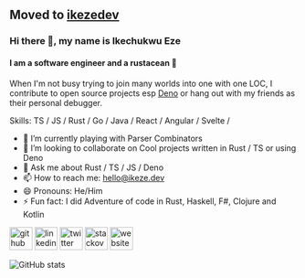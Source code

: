 ## Moved to [ikezedev](https://github.com/ikezedev)
### Hi there 👋, my name is Ikechukwu Eze
#### I am a software engineer and a rustacean 🦀

When I'm not busy trying to join many worlds into one with one LOC, I contribute to open source projects esp [Deno](https://github.com/denoland) or hang out with my friends as their personal debugger.

Skills: TS / JS / Rust / Go / Java / React / Angular / Svelte / 

- 🔭 I’m currently playing with Parser Combinators
- 👯 I’m looking to collaborate on Cool projects written in Rust / TS or using Deno 
- 💬 Ask me about Rust / TS / JS / Deno 
- 📫 How to reach me: hello@ikeze.dev 
- 😄 Pronouns: He/Him 
- ⚡ Fun fact: I did Adventure of code in Rust, Haskell, F#, Clojure and Kotlin


[<img src='https://cdn.jsdelivr.net/npm/simple-icons@3.0.1/icons/github.svg' alt='github' height='40'>](https://github.com/iykekings)  [<img src='https://cdn.jsdelivr.net/npm/simple-icons@3.0.1/icons/linkedin.svg' alt='linkedin' height='40'>](https://www.linkedin.com/in/iykekings/)  [<img src='https://cdn.jsdelivr.net/npm/simple-icons@3.0.1/icons/twitter.svg' alt='twitter' height='40'>](https://twitter.com/ikezedev)  [<img src='https://cdn.jsdelivr.net/npm/simple-icons@3.0.1/icons/stackoverflow.svg' alt='stackoverflow' height='40'>](https://stackoverflow.com/users/10328101)  [<img src='https://cdn.jsdelivr.net/npm/simple-icons@3.0.1/icons/icloud.svg' alt='website' height='40'>](https://ikeze.dev)  

![GitHub stats](https://github-readme-stats.vercel.app/api?username=iykekings&show_icons=true)  
